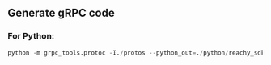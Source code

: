 ## Generate gRPC code

### For Python:
```python
python -m grpc_tools.protoc -I./protos --python_out=./python/reachy_sdk_api_v2 --grpc_python_out=./python/reachy_sdk_api_v2 ./protos/*.proto
```
